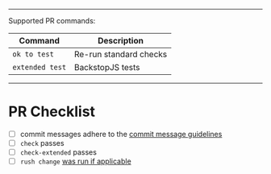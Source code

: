 <!--

Description of changes.

-->

---

Supported PR commands:

| Command         | Description            |
| --------------- | ---------------------- |
| `ok to test`    | Re-run standard checks |
| `extended test` | BackstopJS tests       |

---

# PR Checklist

-   [ ] commit messages adhere to the [commit message guidelines](https://github.com/gooddata/gooddata-ui-sdk/blob/master/docs/contributing.md#what-should-the-commits-look-like)
-   [ ] `check` passes
-   [ ] `check-extended` passes
-   [ ] `rush change` [was run if applicable](https://github.com/gooddata/gooddata-ui-sdk/blob/master/docs/contributing.md#how-do-i-describe-my-changes-for-the-changelog)
